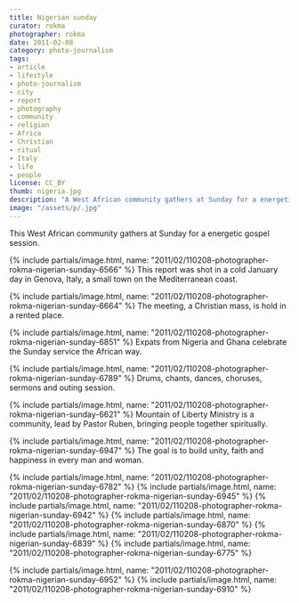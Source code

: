```yaml
---
title: Nigerian sunday
curator: rokma
photographer: rokma
date: 2011-02-08
category: photo-journalism
tags:
- article
- lifestyle
- photo-journalism
- city
- report
- photography
- community
- religion
- Africa
- Christian
- ritual
- Italy
- life
- people
license: CC_BY
thumb: nigeria.jpg
description: "A West African community gathers at Sunday for a energetic gospel session. The goal is to build unity, faith and happiness in every man and woman."
image: "/assets/p/.jpg"
---
```


This West African community gathers at Sunday for a energetic gospel session.

{% include partials/image.html, name: "2011/02/110208-photographer-rokma-nigerian-sunday-6566" %}
This report was shot in a cold January day in Genova, Italy, a small town on the Mediterranean coast.

{% include partials/image.html, name: "2011/02/110208-photographer-rokma-nigerian-sunday-6664" %}
The meeting, a Christian mass, is hold in a rented place.

{% include partials/image.html, name: "2011/02/110208-photographer-rokma-nigerian-sunday-6851" %}
Expats from Nigeria and Ghana celebrate the Sunday service the African way.

{% include partials/image.html, name: "2011/02/110208-photographer-rokma-nigerian-sunday-6789" %}
Drums, chants, dances, choruses, sermons and outing session.



{% include partials/image.html, name: "2011/02/110208-photographer-rokma-nigerian-sunday-6621" %}
Mountain of Liberty Ministry is a community, lead by Pastor Ruben, bringing people together spiritually.

{% include partials/image.html, name: "2011/02/110208-photographer-rokma-nigerian-sunday-6947" %}
The goal is to build unity, faith and happiness in every man and woman.


{% include partials/image.html, name: "2011/02/110208-photographer-rokma-nigerian-sunday-6782" %}
{% include partials/image.html, name: "2011/02/110208-photographer-rokma-nigerian-sunday-6945" %}
{% include partials/image.html, name: "2011/02/110208-photographer-rokma-nigerian-sunday-6942" %}
{% include partials/image.html, name: "2011/02/110208-photographer-rokma-nigerian-sunday-6870" %}
{% include partials/image.html, name: "2011/02/110208-photographer-rokma-nigerian-sunday-6839" %}
{% include partials/image.html, name: "2011/02/110208-photographer-rokma-nigerian-sunday-6775" %}

{% include partials/image.html, name: "2011/02/110208-photographer-rokma-nigerian-sunday-6952" %}
{% include partials/image.html, name: "2011/02/110208-photographer-rokma-nigerian-sunday-6910" %}
